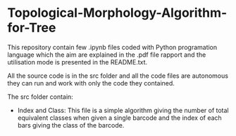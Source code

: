 # Topological-Morphology-Algorithm-for-Tree
This repository contain few .ipynb files coded with Python programation language which the aim are explained in the .pdf file rapport and the utilisation mode is presented in the README.txt.

All the source code is in the src folder and all the code files are autonomous they can run and work with only the code they contained.

The src folder contain:

  - Index and Class:
      This file is a simple algorithm giving the number of total equivalent classes when given a single barcode and the index of each bars giving the class of the barcode.
